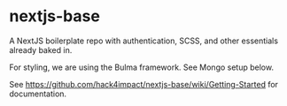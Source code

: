 # nextjs-base
A NextJS boilerplate repo with authentication, SCSS, and other essentials already baked in.

For styling, we are using the Bulma framework. See Mongo setup below.

See https://github.com/hack4impact/nextjs-base/wiki/Getting-Started for documentation.
